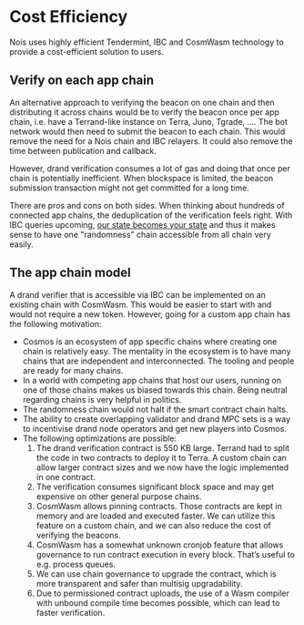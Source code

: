 # Cost Efficiency

Nois uses highly efficient Tendermint, IBC and CosmWasm technology to provide a cost-efficient solution to users.

## Verify on each app chain

An alternative approach to verifying the beacon on one chain and then distributing it across chains would be to verify the beacon once per app chain, i.e. have a Terrand-like instance on Terra, Juno, Tgrade, …. The bot network would then need to submit the beacon to each chain. This would remove the need for a Nois chain and IBC relayers. It could also remove the time between publication and callback.

However, drand verification consumes a lot of gas and doing that once per chain is potentially inefficient. When blockspace is limited, the beacon submission transaction might not get committed for a long time.

There are pros and cons on both sides. When thinking about hundreds of connected app chains, the deduplication of the verification feels right. With IBC queries upcoming, [our state becomes your state](https://twitter.com/hdevalence/status/1555256686641786882) and thus it makes sense to have one "randomness" chain accessible from all chain very easily.

## The app chain model

A drand verifier that is accessible via IBC can be implemented on an existing chain with CosmWasm. This would be easier to start with and would not require a new token. However, going for a custom app chain has the following motivation:

- Cosmos is an ecosystem of app specific chains where creating one chain is relatively easy.
  The mentality in the ecosystem is to have many chains that are independent and interconnected.
  The tooling and people are ready for many chains.
- In a world with competing app chains that host our users, running on one of those chains makes us biased towards this chain.
  Being neutral regarding chains is very helpful in politics.
- The randomness chain would not halt if the smart contract chain halts.
- The ability to create overlapping validator and drand MPC sets is a way to incentivise drand node operators and get new players into Cosmos.
- The following optimizations are possible:
  1. The drand verification contract is 550 KB large. Terrand had to split the code in two contracts to deploy it to Terra.
     A custom chain can allow larger contract sizes and we now have the logic
     implemented in one contract.
  2. The verification consumes significant block space and may get expensive on other general purpose chains.
  3. CosmWasm allows pinning contracts. Those contracts are kept in memory and are loaded and executed faster.
     We can utilize this feature on a custom chain, and we can also reduce the
     cost of verifying the beacons.
  4. CosmWasm has a somewhat unknown cronjob feature that allows governance to run contract execution in every block.
     That’s useful to e.g. process queues.
  5. We can use chain governance to upgrade the contract, which is more transparent and safer than multisig upgradability.
  6. Due to permissioned contract uploads, the use of a Wasm compiler with unbound compile time becomes possible,
     which can lead to faster verification.
